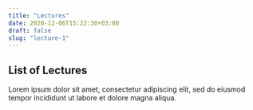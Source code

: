 ```yaml
---
title: "Lectures"
date: 2020-12-06T15:22:30+03:00
draft: false
slug: "lecture-1"
---
```

## List of Lectures

Lorem ipsum dolor sit amet, consectetur adipiscing elit, sed do eiusmod tempor incididunt ut labore et dolore magna aliqua. 